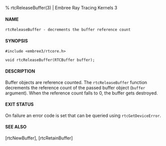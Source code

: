 % rtcReleaseBuffer(3) | Embree Ray Tracing Kernels 3

#### NAME

    rtcReleaseBuffer - decrements the buffer reference count

#### SYNOPSIS

    #include <embree3/rtcore.h>

    void rtcReleaseBuffer(RTCBuffer buffer);

#### DESCRIPTION

Buffer objects are reference counted. The `rtcReleaseBuffer` function
decrements the reference count of the passed buffer object (`buffer`
argument). When the reference count falls to 0, the buffer gets
destroyed.

#### EXIT STATUS

On failure an error code is set that can be queried using
`rtcGetDeviceError`.

#### SEE ALSO

[rtcNewBuffer], [rtcRetainBuffer]
